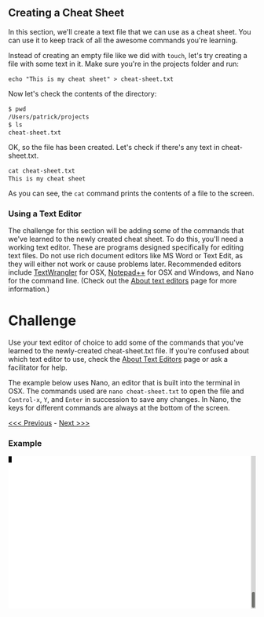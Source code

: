 ## Creating a Cheat Sheet

In this section, we'll create a text file that we can use as a cheat sheet. You can use it to keep track of all the awesome commands you're learning. 

Instead of creating an empty file like we did with `touch`, let's try creating a file with some text in it. Make sure you're in the projects folder and run:

```
echo "This is my cheat sheet" > cheat-sheet.txt
```

Now let's check the contents of the directory:

```
$ pwd
/Users/patrick/projects
$ ls
cheat-sheet.txt
```

OK, so the file has been created. Let's check if there's any text in cheat-sheet.txt.

```
cat cheat-sheet.txt
This is my cheat sheet
```

As you can see, the `cat` command prints the contents of a file to the screen.

### Using a Text Editor

The challenge for this section will be adding some of the commands that we've learned to the newly created cheat sheet. To do this, you'll need a working text editor. These are programs designed specifically for editing text files. Do not use rich document editors like MS Word or Text Edit, as they will either not work or cause problems later. Recommended editors include [TextWrangler](http://www.barebones.com/products/textwrangler/) for OSX, [Notepad++](https://notepad-plus-plus.org/) for OSX and Windows, and Nano for the command line. (Check out the [About text editors](text-editors.md) page for more information.)

# Challenge

Use your text editor of choice to add some of the commands that you've learned to the newly-created cheat-sheet.txt file. If you're confused about which text editor to use, check the [About Text Editors](text-editors.md) page or ask a facilitator for help.

The example below uses Nano, an editor that is built into the terminal in OSX. The commands used are `nano cheat-sheet.txt` to open the file and `Control-x`, `Y`, and `Enter` in succession to save any changes. In Nano, the keys for different commands are always at the bottom of the screen.

[<<< Previous](creating-files-and-folders.md) - [Next >>>]()

### Example

![Creating a Cheat Sheet](cheat-sheet.gif)
